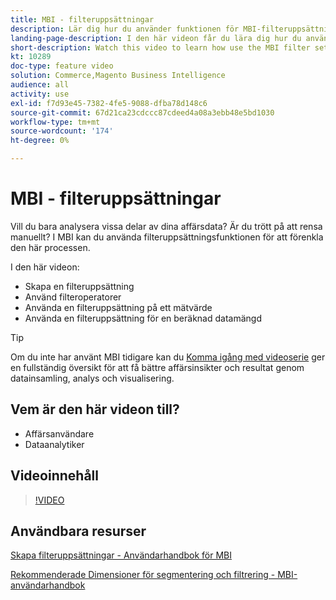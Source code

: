 ```yaml
---
title: MBI - filteruppsättningar
description: Lär dig hur du använder funktionen för MBI-filteruppsättningar för att förenkla rapportering av affärsdata för Adobe Commerce och Magento Open Source.
landing-page-description: I den här videon får du lära dig hur du använder funktionen för MBI-filteruppsättningar för att förenkla rapportering av affärsdata.
short-description: Watch this video to learn how use the MBI filter sets feature to simplify business data reporting.
kt: 10289
doc-type: feature video
solution: Commerce,Magento Business Intelligence
audience: all
activity: use
exl-id: f7d93e45-7382-4fe5-9088-dfba78d148c6
source-git-commit: 67d21ca23cdccc87cdeed4a08a3ebb48e5bd1030
workflow-type: tm+mt
source-wordcount: '174'
ht-degree: 0%

---
```


# MBI - filteruppsättningar

Vill du bara analysera vissa delar av dina affärsdata? Är du trött på att rensa manuellt? I MBI kan du använda filteruppsättningsfunktionen för att förenkla den här processen.

I den här videon:

- Skapa en filteruppsättning
- Använd filteroperatorer
- Använda en filteruppsättning på ett mätvärde
- Använda en filteruppsättning för en beräknad datamängd

>[!TIP]
>
>Om du inte har använt MBI tidigare kan du [Komma igång med videoserie](1-overview.md) ger en fullständig översikt för att få bättre affärsinsikter och resultat genom datainsamling, analys och visualisering.

## Vem är den här videon till?

- Affärsanvändare
- Dataanalytiker

## Videoinnehåll

>[!VIDEO](https://video.tv.adobe.com/v/342408?quality=12&learn=on)

## Användbara resurser

[Skapa filteruppsättningar - Användarhandbok för MBI](https://experienceleague.adobe.com/docs/commerce-business-intelligence/mbi/build/reports/ess-manage-data-filters.html)

[Rekommenderade Dimensioner för segmentering och filtrering - MBI-användarhandbok](https://experienceleague.adobe.com/docs/commerce-business-intelligence/mbi/best-practices/data/segment-filter.html)
